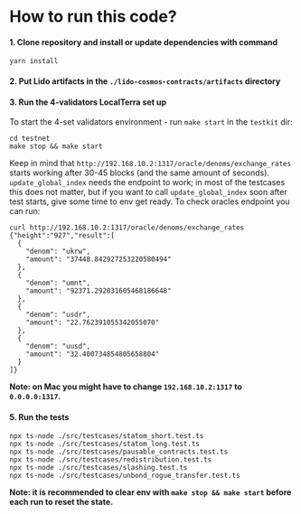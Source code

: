 # How to run this code?

#### 1. Clone repository and install or update dependencies with command

```shell
yarn install
```
#### 2. Put Lido artifacts in the `./lido-cosmos-contracts/artifacts` directory

#### 3. Run the 4-validators LocalTerra set up

To start the 4-set validators environment - run `make start` in the `testkit` dir:

```
cd testnet
make stop && make start
```

Keep in mind that `http://192.168.10.2:1317/oracle/denoms/exchange_rates` starts working after 30-45 blocks (and the same amount of seconds). `update_global_index` needs the endpoint to work; in most of the testcases this does not matter, but if you want to call `update_global_index` soon after test starts, give some time to env get ready. To check oracles endpoint you can run:

```shell
curl http://192.168.10.2:1317/oracle/denoms/exchange_rates
{"height":"927","result":[
  {
    "denom": "ukrw",
    "amount": "37448.842927253220580494"
  },
  {
    "denom": "umnt",
    "amount": "92371.292031605468186648"
  },
  {
    "denom": "usdr",
    "amount": "22.762391055342055070"
  },
  {
    "denom": "uusd",
    "amount": "32.400734854805658804"
  }
]}
```

**Note: on Mac you might have to change `192.168.10.2:1317` to `0.0.0.0:1317`.**

#### 5. Run the tests

```
npx ts-node ./src/testcases/statom_short.test.ts
npx ts-node ./src/testcases/statom_long.test.ts
npx ts-node ./src/testcases/pausable_contracts.test.ts
npx ts-node ./src/testcases/redistribution.test.ts
npx ts-node ./src/testcases/slashing.test.ts
npx ts-node ./src/testcases/unbond_rogue_transfer.test.ts
```

**Note: it is recommended to clear env with `make stop && make start` before each run to reset the state.**

